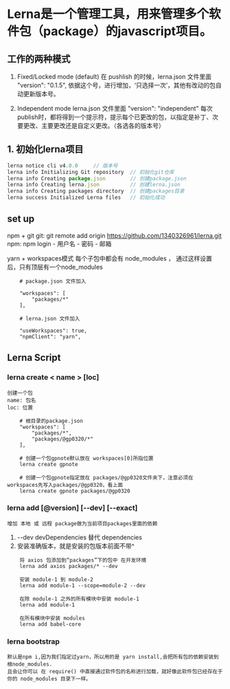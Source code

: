 # Lerna是一个管理工具，用来管理多个软件包（package）的javascript项目。

## 工作的两种模式
1. Fixed/Locked mode (default)
    在 pushlish 的时候，lerna.json 文件里面 "version": "0.1.5", 
    依据这个号，进行增加，‘只选择一次’，其他有改动的包自动更新版本号。

2. Independent mode
    lerna.json 文件里面 "version": "independent"
    每次publish时，都将得到一个提示符，提示每个已更改的包，以指定是补丁、次要更改、主要更改还是自定义更改。（各选各的版本号）

## 1. 初始化lerna项目

```js
lerna notice cli v4.0.0     // 版本号
lerna info Initializing Git repository  // 初始化git仓库
lerna info Creating package.json        // 创建package.json
lerna info Creating lerna.json          // 创建lerna.json
lerna info Creating packages directory  // 创建packages目录
lerna success Initialized Lerna files   // 初始化成功
```
## set up
npm + git
    git: git remote add origin https://github.com/1340326961/lerna.git
    npm: npm login - 用户名 - 密码 - 邮箱 

yarn + workspaces模式
    每个子包中都会有 node_modules ， 通过这样设置后，只有顶层有一个node_modules

```
    # package.json 文件加入

    "workspaces": [
        "packages/*"
    ],

    # lerna.json 文件加入

    "useWorkspaces": true,
    "npmClient": "yarn",
```
## Lerna Script

### lerna create < name > [loc]
    创建一个包
    name: 包名
    loc: 位置
```
    # 根目录的package.json 
    "workspaces": [
        "packages/*",
        "packages/@gp0320/*"
    ],
    
    # 创建一个包gpnote默认放在 workspaces[0]所指位置
    lerna create gpnote 

    # 创建一个包gpnote指定放在 packages/@gp0320文件夹下，注意必须在workspaces先写入packages/@gp0320，看上面
    lerna create gpnote packages/@gp0320
```
### lerna add [@version] [--dev] [--exact]
    增加 本地 或 远程 package做为当前项目packages里面的依赖

   1. --dev devDependencies 替代 dependencies
   2. 安装准确版本，就是安装的包版本前面不带^

```
    将 axios 包添加到“packages”下的包中 在开发环境
    lerna add axios packages/* --dev

    安装 module-1 到 module-2
    lerna add module-1 --scope=module-2 --dev

    在除 module-1 之外的所有模块中安装 module-1
    lerna add module-1

    在所有模块中安装 modules
    lerna add babel-core
```

### lerna bootstrap
    默认是npm i,因为我们指定过yarn，所以用的是 yarn install,会把所有包的依赖安装到根node_modules.
    且会让你可以 在 require() 中直接通过软件包的名称进行加载，就好像此软件包已经存在于 你的 node_modules 目录下一样。






